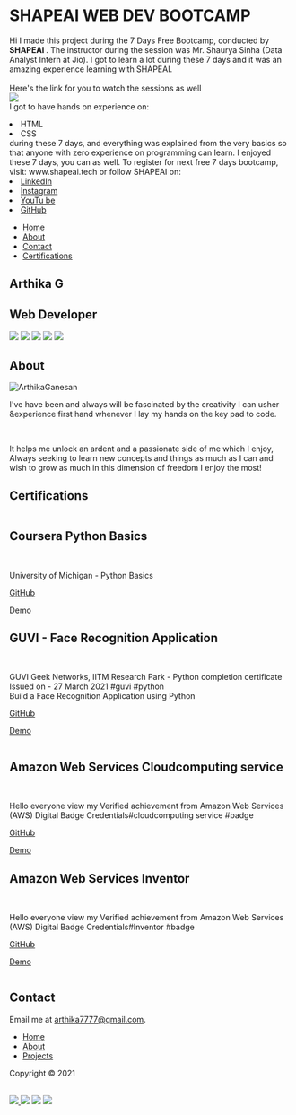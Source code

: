 # SHAPEAI WEB DEV BOOTCAMP
Hi I made this project during the 7 Days Free Bootcamp, conducted by <b> SHAPEAI
</b>.
The instructor during the session was Mr. Shaurya Sinha (Data Analyst Intern at Jio). I got to
learn a lot during these 7 days and it was an amazing experience learning with SHAPEAI.
<br><br>Here's the link for you to watch the sessions as well<br>
<a href="https://youtube.com/playlist?list=PL7zl8TDRnbun7K0fECtSMCI2hOCgLBy9a"> <img src="https://github.com/ShapeAI/PYTHON-AND-DATA-ANALYTICS/blob/main/WebD%20poster.png"> </a>
<br>I got to have hands on experience on:
<li>HTML
<li>CSS
<br>during these 7 days, and everything was explained from the very basics so that
anyone with zero experience on programming can learn.
I enjoyed these 7 days, you can as well. To register for next free 7 days bootcamp, visit:
www.shapeai.tech
or follow SHAPEAI on:
<li><a href=
"https://in.linkedin.com/company/shapeai">LinkedIn</a>
<li><a href=
"https://www.instagram.com/shape.ai/?hl=en">Instagram</a>
<li><a
href=
"https://www.youtube.com/channel/UCTUvDLTW9meuDXWcbmISPdA">YouTu
be</a>
<li><a href=
"https://github.com/shapeai">GitHub</a>


<!DOCTYPE html>
<html>
<head>
  <title>Arthika Portfolio</title>
  <link rel="stylesheet" type="text/css" href="style.css">
</head>
<body>
<!-- header section -->
<section id="header">
  <nav class="nav">
    <ul class="nav-ul">
      <li><a href="#header">Home</a></li>
      <li><a href="#about">About</a></li>
      <li><a href="#contact">Contact</a></li>
      <li><a href="#projects">Certifications</a></li>
    </ul>
  </nav>
</section>

<!-- Hero section -->
<section class="hero">
  <h1 class="hero__title">Arthika G</h1>
  <h2 class="hero__subtitle">Web Developer</h2>
  <div class="hero__social">
    <a href="https://www.linkedin.com/in/arthikag/" target="_blank"><img class="linkedin" src="https://lh3.googleusercontent.com/proxy/_PplJuOQQwlQRcdx80xRqbmec267hfrCvRAUKie67z2IaXzp2incZAQk04rC5WQSYEHBdNS9Ocznkgn_a_uvDvOawzW-wIuw79pfg5O85rAdmol-ikU3WF7Hd28cRqwOTOk"></a>
    <a href="https://github.com/arthikag" target="_blank"><img class="linkedin" src="https://github.githubassets.com/images/modules/logos_page/GitHub-Mark.png"></a>
    <a href="https://twitter.com/ArthikaGanesan" target="_blank"><img class="linkedin" src="http://assets.stickpng.com/images/580b57fcd9996e24bc43c53e.png"></a>
    <a href="https://devpost.com/20eucs015" target="_blank"><img class="linkedin" src="https://img.favpng.com/11/23/21/logo-computer-icons-font-png-favpng-vb1Rt9tabfa32j3PAZkpYEzqR_t.jpg"></a>
    <a href="https://drive.google.com/file/d/1zR0wl9JlgKPdSt5YuyGATGLXd1cEIgTp/view" target="_blank"><img class="linkedin" src="https://mir-s3-cdn-cf.behance.net/project_modules/max_1200/a821629507501.560d4c2a6b211.png"></a>
  </div>
</section>

<!-- About section -->

<section id="about">
  <h1>About</h1>
  <div class="about__row">
    <div class="about__col-2--avatar">
      <img src="https://avatars.githubusercontent.com/u/74757067?s=400&u=78c2d6332fe43deeed36c04b9d5860f9661930cf&v=4" alt="ArthikaGanesan" />
    </div>
    <div class="about__col-2--txt">
      <p>
        I've have been and always will be fascinated by the creativity I can usher &experience first hand whenever I lay my hands on the key pad to code. 
      </p>
      <br />
      <p>
        It helps me unlock an ardent and a passionate side of me which I enjoy, Always seeking to learn new concepts and things as much as I can and wish to grow as much in this dimension of freedom I enjoy the most! 
      </p>
    </div>
  </div>
</section>
<!-- projects section -->
<section id="projects">
  <h1>Certifications</h1>
  <div class="projects__row">
    <div class="projects__col-2--project-img">
      <img src="https://media-exp1.licdn.com/dms/image/sync/C4D27AQFFwvf7DgzTig/articleshare-shrink_800/0/1619237974409?e=1619676000&v=beta&t=AHfrS0ATOeOSaMGjhwPPWufSFCIdBe746Pn8QhlVFYc" alt="" />
    </div>
    <div class="projects__col-2--title">
      <h2>Coursera  Python Basics</h2>
      <br />
      <p>
        University of Michigan - Python Basics
      </p>
      <div class="projects--github-link">
        <a href="https://github.com/arthikag">
          <p>GitHub</p>
        </a>
        <a href="https://github.com/arthikag">
          <p>Demo</p>
        </a>
      </div>
    </div>
  </div>

  <div class="projects__row">
    <div class="projects__col-2--title">
      <h2>GUVI - Face Recognition Application</h2>
      <br />
      <p>
       GUVI Geek Networks, IITM Research Park - Python completion certificate
Issued on - 27 March 2021 #guvi #python<br>
Build a Face Recognition Application using Python
      </p>
      <div class="projects--github-link">
        <a href="https://github.com/arthikag">
          <p>GitHub</p>
        </a>
        <a href="https://github.com/arthikag">
          <p>Demo</p>
        </a>
      </div>
    </div>
    <div class="projects__col-2--project-img">
      <img src="https://media-exp1.licdn.com/dms/image/C4D22AQGdNr4IVMhJUQ/feedshare-shrink_800/0/1618908471784?e=1622678400&v=beta&t=k5HL_0ytO0p-msbVfgv94TuP3vL2n8HTwM9-YnAH710" alt="" />
    </div>
  </div>

  <div class="projects__row">
    <div class="projects__col-2--project-img">
      <img src="https://media-exp1.licdn.com/dms/image/C4D22AQFDV-_Ha2N8iQ/feedshare-shrink_800/0/1608125251054?e=1622678400&v=beta&t=z_jgQSJ9wvtT1mtr7x6lWVbJvYxZsqfRUw6Bjhs8VaM" alt="" />
    </div>
    <div class="projects__col-2--title">
      <h2>Amazon Web Services Cloudcomputing service</h2>
      <br />
      <p>
        Hello everyone view my Verified achievement from Amazon Web Services (AWS) Digital Badge Credentials#cloudcomputing service #badge
      </p>
      <div class="projects--github-link">
        <a href="https://github.com/arthikag">
          <p>GitHub</p>
        </a>
        <a href="https://github.com/arthikag">
          <p>Demo</p>
        </a>
      </div>
    </div>
  </div>

  <div class="projects__row">
    <div class="projects__col-2--title">
      <h2>Amazon Web Services Inventor</h2>
      <br />
      <p>
        Hello everyone view my Verified achievement from Amazon Web Services (AWS) Digital Badge Credentials#Inventor #badge
      </p>
      <div class="projects--github-link">
        <a href="https://github.com/arthikag">
          <p>GitHub</p>
        </a>
        <a href="https://github.com/arthikag">
          <p>Demo</p>
        </a>
      </div>
    </div>
    <div class="projects__col-2--project-img">
      <img src="https://media-exp1.licdn.com/dms/image/C4D22AQFnkkSKUQC7Yg/feedshare-shrink_800/0/1608125189740?e=1622678400&v=beta&t=0rm0jxmvvhCEFHozGB7ukX1ya77xHtNmxB_mAHR3_os" alt="" />
    </div>
  </div>
</section>
<!-- contact section -->
<section id="contact">
  <h1 class="contact__title">Contact</h1>
  <p class="contact__email">
    Email me at
    <a href="mailto:arthika7777@gmail.com?subject=Hello! Arthika">arthika7777@gmail.com</a>.
  </p>
</section>
<!-- footer section -->
<section class="footer">
  <nav class="footer__nav">
    <ul class="footer__nav--ul">
      <li><a href="#header">Home</a></li>
      <li><a href="#about">About</a></li>
      <li><a href="#projects">Projects</a></li>
    </ul>
  </nav>
  <p class="footer__copyright">Copyright &copy; 2021</p><br>
  <div class="footer__social">
    <a href="https://www.linkedin.com/in/arthikag/" target="_blank"><img class="linkedin" src="https://lh3.googleusercontent.com/proxy/_PplJuOQQwlQRcdx80xRqbmec267hfrCvRAUKie67z2IaXzp2incZAQk04rC5WQSYEHBdNS9Ocznkgn_a_uvDvOawzW-wIuw79pfg5O85rAdmol-ikU3WF7Hd28cRqwOTOk">
    <a href="https://github.com/arthikag" target="_blank"><img class="linkedin" src="https://github.githubassets.com/images/modules/logos_page/GitHub-Mark.png"></a>
    <a href="https://twitter.com/ArthikaGanesan" target="_blank"><img class="linkedin" src="http://assets.stickpng.com/images/580b57fcd9996e24bc43c53e.png"></a>
    <a href="https://devpost.com/20eucs015" target="_blank"><img class="linkedin" src="https://img.favpng.com/11/23/21/logo-computer-icons-font-png-favpng-vb1Rt9tabfa32j3PAZkpYEzqR_t.jpg"></a>
  </div>
</section>
</body>
</html>

